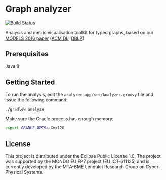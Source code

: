 # Graph analyzer

[![Build Status](https://travis-ci.org/FTSRG/graph-analyzer.svg)](https://travis-ci.org/FTSRG/graph-analyzer)

Analysis and metric visualisation toolkit for typed graphs, based on our [MODELS 2016 paper](https://inf.mit.bme.hu/sites/default/files/publications/models2016-metrics.pdf) ([ACM DL](https://dl.acm.org/citation.cfm?id=2976786), [DBLP](http://dblp.uni-trier.de/rec/bibtex/conf/models/SzarnyasKSV16)).

## Prerequisites

Java 8

## Getting Started

To run the analysis, edit the `analyzer-app/src/Analyzer.groovy` file and issue the following command:

```bash
./gradlew analyze
```

Make sure the Gradle process has enough memory:

```bash
export GRADLE_OPTS=-Xmx12G
```

## License

This project is distributed under the Eclipse Public License 1.0. The project was supported by the MONDO EU FP7 project (EU ICT-611125) and is currently developed by the MTA-BME Lendület Research Group on Cyber-Physical Systems.
